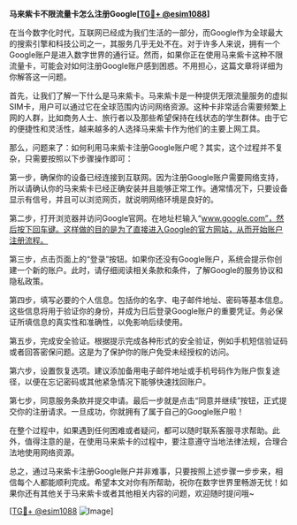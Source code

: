 **马来紫卡不限流量卡怎么注册Google[[TG💪+ @esim1088](https://t.me/s/esim1088)]**

在当今数字化时代，互联网已经成为我们生活的一部分，而Google作为全球最大的搜索引擎和科技公司之一，其服务几乎无处不在。对于许多人来说，拥有一个Google账户是进入数字世界的通行证。然而，如果你正在使用马来紫卡这种不限流量卡，可能会对如何注册Google账户感到困惑。不用担心，这篇文章将详细为你解答这一问题。

首先，让我们了解一下什么是马来紫卡。马来紫卡是一种提供无限流量服务的虚拟SIM卡，用户可以通过它在全球范围内访问网络资源。这种卡非常适合需要频繁上网的人群，比如商务人士、旅行者以及那些希望保持在线状态的学生群体。由于它的便捷性和灵活性，越来越多的人选择马来紫卡作为他们的主要上网工具。

那么，问题来了：如何利用马来紫卡注册Google账户呢？其实，这个过程并不复杂，只需要按照以下步骤操作即可：

第一步，确保你的设备已经连接到互联网。因为注册Google账户需要网络支持，所以请确认你的马来紫卡已经正确安装并且能够正常工作。通常情况下，只要设备显示有信号，并且可以浏览网页，就说明网络环境是良好的。

第二步，打开浏览器并访问Google官网。在地址栏输入“www.google.com”，然后按下回车键。这样做的目的是为了直接进入Google的官方网站，从而开始账户注册流程。

第三步，点击页面上的“登录”按钮。如果你还没有Google账户，系统会提示你创建一个新的账户。此时，请仔细阅读相关条款和条件，了解Google的服务协议和隐私政策。

第四步，填写必要的个人信息。包括你的名字、电子邮件地址、密码等基本信息。这些信息将用于验证你的身份，并成为日后登录Google账户的重要凭证。务必保证所填信息的真实性和准确性，以免影响后续使用。

第五步，完成安全验证。根据提示完成各种形式的安全验证，例如手机短信验证码或者回答密保问题。这是为了保护你的账户免受未经授权的访问。

第六步，设置恢复选项。建议添加备用电子邮件地址或手机号码作为账户恢复途径，以便在忘记密码或其他紧急情况下能够快速找回账户。

第七步，同意服务条款并提交申请。最后一步就是点击“同意并继续”按钮，正式提交你的注册请求。一旦成功，你就拥有了属于自己的Google账户啦！

在整个过程中，如果遇到任何困难或者疑问，都可以随时联系客服寻求帮助。此外，值得注意的是，在使用马来紫卡的过程中，要注意遵守当地法律法规，合理合法地使用网络资源。

总之，通过马来紫卡注册Google账户并非难事，只要按照上述步骤一步步来，相信每个人都能顺利完成。希望本文对你有所帮助，祝你在数字世界里畅游无忧！如果你还有其他关于马来紫卡或者其他相关内容的问题，欢迎随时提问哦~

[[TG💪+ @esim1088](https://t.me/s/esim1088) ![Image](https://i.postimg.cc/4NQfJmqS/Snipaste-2025-05-13-00-14-12.png)]
